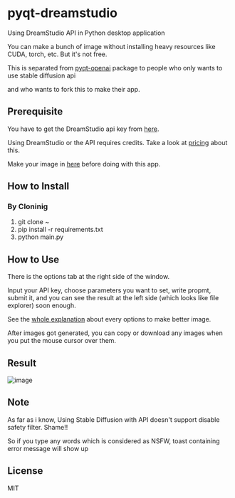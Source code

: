 # pyqt-dreamstudio
Using DreamStudio API in Python desktop application

You can make a bunch of image without installing heavy resources like CUDA, torch, etc. But it's not free.

This is separated from <a href="https://github.com/yjg30737/pyqt-openai">pyqt-openai</a> package to people who only wants to use stable diffusion api

and who wants to fork this to make their app.

## Prerequisite 
You have to get the DreamStudio api key from <a href="https://platform.stability.ai/docs/getting-started/authentication">here</a>.

Using DreamStudio or the API requires credits. Take a look at <a href="https://platform.stability.ai/docs/getting-started/credits-and-billing#sdxl-pricing-table">pricing</a> about this.

Make your image in <a href="https://beta.dreamstudio.ai/generate">here</a> before doing with this app.

## How to Install
### By Cloninig
1. git clone ~
2. pip install -r requirements.txt
3. python main.py

## How to Use
There is the options tab at the right side of the window. 

Input your API key, choose parameters you want to set, write propmt, submit it, and you can see the result at the left side (which looks like file explorer) soon enough.

See the <a href="https://platform.stability.ai/docs/features/api-parameters">whole explanation</a> about every options to make better image.

After images got generated, you can copy or download any images when you put the mouse cursor over them.  

## Result
![image](https://github.com/yjg30737/pyqt-dreamstudio/assets/55078043/80101faf-fb0e-43e2-acb9-2cf51a9ff3b1)

## Note
As far as i know, Using Stable Diffusion with API doesn't support disable safety filter. Shame!!

So if you type any words which is considered as NSFW, toast containing error message will show up

## License
MIT
